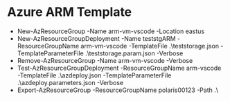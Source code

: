 # Azure ARM Template

- New-AzResourceGroup -Name arm-vm-vscode -Location eastus
- New-AzResourceGroupDeployment -Name teststgARM -ResourceGroupName arm-vm-vscode -TemplateFile .\teststorage.json -TemplateParameterFile .\teststorage.param.json -Verbose
- Remove-AzResourceGroup -Name arm-vm-vscode -Verbose
- Test-AzResourceGroupDeployment -ResourceGroupName arm-vscode -TemplateFile .\azdeploy.json -TemplateParameterFile .\azdeploy.parameters.json -Verbose
- Export-AzResourceGroup -ResourceGroupName polaris00123 -Path .\ 
